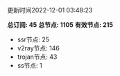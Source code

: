 更新时间2022-12-01 03:48:23

**总订阅: 45**
**总节点: 1105**
**有效节点: 215**
- ssr节点: 25
- v2ray节点: 146
- trojan节点: 43
- ss节点: 1
